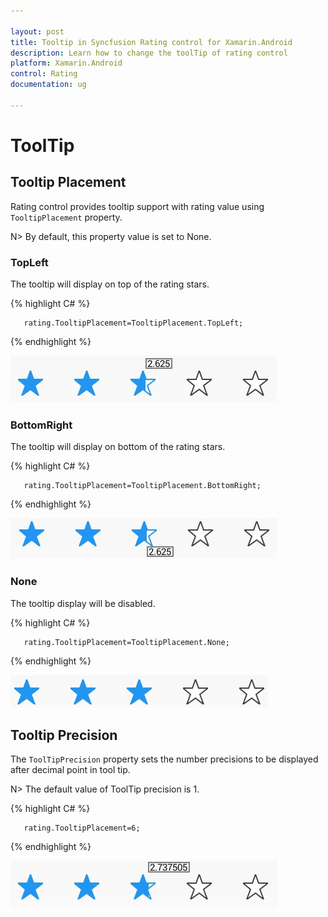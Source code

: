 ```yaml
---

layout: post
title: Tooltip in Syncfusion Rating control for Xamarin.Android
description: Learn how to change the toolTip of rating control
platform: Xamarin.Android
control: Rating
documentation: ug

---
```


# ToolTip

## Tooltip Placement

Rating control provides tooltip support with rating value using `TooltipPlacement` property. 

N> By default, this property value is set to None.

### TopLeft 

The tooltip will display on top of the rating stars. 

{% highlight C# %}

	   rating.TooltipPlacement=TooltipPlacement.TopLeft;

{% endhighlight %}

![](images/leftTop.jpg) 

### BottomRight

The tooltip will display on bottom of the rating stars. 

{% highlight C# %}

	   rating.TooltipPlacement=TooltipPlacement.BottomRight;

{% endhighlight %}

![](images/rightBottom.jpg)

### None

The tooltip display will be disabled.

{% highlight C# %}

	   rating.TooltipPlacement=TooltipPlacement.None;

{% endhighlight %}

![](images/null.jpg)

## Tooltip Precision

The `ToolTipPrecision` property sets the number precisions to be displayed after decimal point in tool tip. 

N> The default value of ToolTip precision is 1. 

{% highlight C# %}

       rating.TooltipPlacement=6;

{% endhighlight %}

![](images/toolTipPrecision.jpg)

